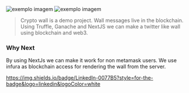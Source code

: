<img src="https://i.ibb.co/1XWs2dG/Screenshot-14.png" alt="exemplo imagem">
<img src="https://i.ibb.co/M8sGkM9/Screenshot-15.png" alt="exemplo imagem">


> Crypto wall is a demo project. Wall messages live in the blockchain. Using Truffle, Ganache and NextJS we can make a twitter like wall using blockchain and web3.

### Why Next

By using NextJs we can make it work for non metamask users. We use infura as blockchain access for rendering the wall from the server.

<a href="https://github.com/pablohmartin">https://img.shields.io/badge/LinkedIn-0077B5?style=for-the-badge&logo=linkedin&logoColor=white</a>
